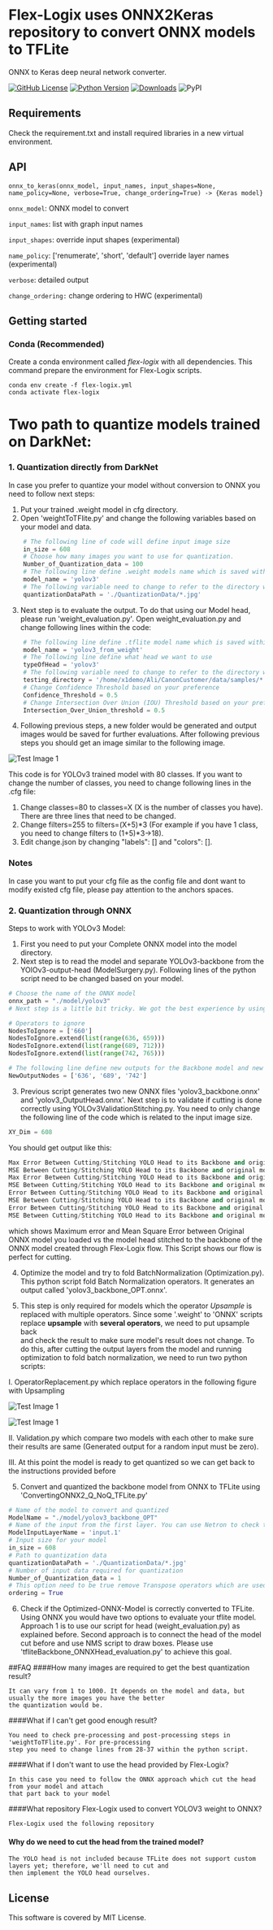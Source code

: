 # Flex-Logix uses ONNX2Keras repository to convert ONNX models to TFLite

ONNX to Keras deep neural network converter. 

[![GitHub License](https://img.shields.io/badge/License-MIT-blue.svg)](https://opensource.org/licenses/MIT)
[![Python Version](https://img.shields.io/badge/python-2.7%2C3.6-lightgrey.svg)](https://github.com/gmalivenko/onnx2keras)
[![Downloads](https://pepy.tech/badge/onnx2keras)](https://pepy.tech/project/onnx2keras)
![PyPI](https://img.shields.io/pypi/v/onnx2keras.svg)

## Requirements

Check the requirement.txt and install required libraries in a new virtual environment.

## API

`onnx_to_keras(onnx_model, input_names, input_shapes=None, name_policy=None, verbose=True, change_ordering=True) -> {Keras model}`

`onnx_model`: ONNX model to convert

`input_names`: list with graph input names

`input_shapes`: override input shapes (experimental)

`name_policy`: ['renumerate', 'short', 'default'] override layer names (experimental)

`verbose`: detailed output

`change_ordering:` change ordering to HWC (experimental)


## Getting started
### Conda (Recommended)

Create a conda environment called _flex-logix_ with all dependencies. This command prepare the environment for Flex-Logix scripts. 
```commandline
conda env create -f flex-logix.yml
conda activate flex-logix
```
# Two path to quantize models trained on DarkNet:
### 1. Quantization directly from DarkNet 


In case you prefer to quantize your model without conversion to ONNX you need to follow next steps:
1. Put your trained .weight model in cfg directory.
2. Open 'weightToTFlite.py' and change the following variables based on your model and data.
```python
    # The following line of code will define input image size
    in_size = 608
    # Choose how many images you want to use for quantization.
    Number_of_Quantization_data = 100
    # The following line define .weight models name which is saved within the model directory
    model_name = 'yolov3'
    # The following variable need to change to refer to the directory which training images are saved
    quantizationDataPath = './QuantizationData/*.jpg'
```
3. Next step is to evaluate the output. To do that using our Model head, please run 'weight_evaluation.py'. 
Open weight_evaluation.py and change following lines within the code:
```python
    # The following line define .tflite model name which is saved within the model directory
    model_name = 'yolov3_from_weight'
    # The following line define what head we want to use
    typeOfHead = 'yolov3'
    # The following variable need to change to refer to the directory which testing images are saved
    testing_directory = '/home/x1demo/Ali/CanonCustomer/data/samples/*.jpg'
    # Change Confidence Threshold based on your preference
    Confidence_Threshold = 0.5
    # Change Intersection Over Union (IOU) Threshold based on your preference
    Intersection_Over_Union_threshold = 0.5
```
4. Following previous steps, a new folder would be generated and output images would be saved for further evaluations.
After following previous steps you should get an image similar to the following image.

![Test Image 1](kite.jpg)

This code is for YOLOv3 trained model with 80 classes. If you want to change the number of classes, you need to change 
following lines in the .cfg file:
1. Change classes=80 to classes=X (X is the number of classes you have). There are three lines that need to be changed.
2. Change filters=255 to filters=(X+5)*3 (For example if you have 1 class, you need to change filters to (1+5)*3->18).
3. Edit change.json by changing "labels": [] and "colors": [].
### Notes
In case you want to put your cfg file as the config file and dont want to modify existed cfg file, please pay attention 
to the anchors spaces. 
### 2. Quantization through ONNX 
Steps to work with YOLOv3 Model:
1. First you need to put your Complete ONNX model into the model directory.
2. Next step is to read the model and separate YOLOv3-backbone from the YOlOv3-output-head (ModelSurgery.py). Following 
lines of the python script need to be changed based on your model. 
```python
# Choose the name of the ONNX model
onnx_path = "./model/yolov3"
# Next step is a little bit tricky. We got the best experience by using the Netron tool. Using this tool we can take a look at layers which belongs to the head and include them in the NodesToIgnore array.

# Operators to ignore
NodesToIgnore = ['660']
NodesToIgnore.extend(list(range(636, 659)))
NodesToIgnore.extend(list(range(689, 712)))
NodesToIgnore.extend(list(range(742, 765)))

# The following line define new outputs for the Backbone model and new inputs for the models head 
NewOutputNodes = ['636', '689', '742']

```
3. Previous script generates two new ONNX files 'yolov3_backbone.onnx' and 'yolov3_OutputHead.onnx'. 
Next step is to validate if cutting is done correctly using YOLOv3ValidationStitching.py. You need to only change the 
following line of the code which is related to the input image size.
```python 
XY_Dim = 608 
``` 
You should get output like this:
```python
Max Error Between Cutting/Stitching YOLO Head to its Backbone and original model output 815: 0.0
MSE Between Cutting/Stitching YOLO Head to its Backbone and original model output 815: 0.0
Max Error Between Cutting/Stitching YOLO Head to its Backbone and original model output 662: 0.0
MSE Between Cutting/Stitching YOLO Head to its Backbone and original model output 662: 0.0
Error Between Cutting/Stitching YOLO Head to its Backbone and original model output 738: 0.0
MSE Between Cutting/Stitching YOLO Head to its Backbone and original model output 738: 0.0
Error Between Cutting/Stitching YOLO Head to its Backbone and original model output 814: 0.0
MSE Between Cutting/Stitching YOLO Head to its Backbone and original model output 814: 0.0
```
which shows Maximum error and Mean Square Error between Original ONNX model you loaded vs 
the model head stitched to the backbone of the ONNX model created through Flex-Logix flow. 
This Script shows our flow is perfect for cutting.

4. Optimize the model and try to fold BatchNormalization (Optimization.py). 
This python script fold Batch Normalization operators. It generates an output called 'yolov3_backbone_OPT.onnx'.

5. This step is only required for models which the operator _Upsample_ is replaced with multiple operators. 
Since some '.weight' to 'ONNX' scripts replace **upsample** with **several operators**, we need to put upsample back  
and check the result to make sure model's result does not change. To do this, after cutting the output 
layers from the model and running optimization to fold batch normalization, we need to run two python 
scripts:

I. OperatorReplacement.py which replace operators in the following figure with Upsampling

![Test Image 1](ops.png)

![Test Image 1](ups.png)

II. Validation.py which compare two models with each other to make sure their results are same (Generated output for a 
random input must be zero).

III. At this point the model is ready to get quantized so we can get back to the instructions provided before


5. Convert and quantized the backbone model from ONNX to TFLite using 'ConvertingONNX2_Q_NoQ_TFLite.py'
```python
# Name of the model to convert and quantized
ModelName = "./model/yolov3_backbone_OPT"
# Name of the input from the first layer. You can use Netron to check the name for your model.
ModelInputLayerName = 'input.1'
# Input size for your model
in_size = 608
# Path to quantization data
quantizationDataPath = './QuantizationData/*.jpg'
# Number of input data required for quantization
Number_of_Quantization_data = 1
# This option need to be true remove Transpose operators which are used from ONNX to tflite
ordering = True
```
6. Check if the Optimized-ONNX-Model is correctly converted to TFLite. Using ONNX you would have two options to evaluate 
your tflite model. Approach 1 is to use our script for head (weight_evaluation.py) as explained before. Second approach 
is to connect the head of the model cut before and use NMS script to draw boxes. Please use 'tfliteBackbone_ONNXHead_evaluation.py' 
to achieve this goal.


##FAQ
####How many images are required to get the best quantization result?

    It can vary from 1 to 1000. It depends on the model and data, but usually the more images you have the better 
    the quantization would be.

####What if I can't get good enough result?

    You need to check pre-processing and post-processing steps in 'weightToTFlite.py'. For pre-processing 
    step you need to change lines from 28-37 within the python script.

####What if I don't want to use the head provided by Flex-Logix?

    In this case you need to follow the ONNX approach which cut the head from your model and attach 
    that part back to your model

####What repository Flex-Logix used to convert YOLOV3 weight to ONNX?

    Flex-Logix used the following repository

#### Why do we need to cut the head from the trained model?

    The YOLO head is not included because TFLite does not support custom layers yet; therefore, we'll need to cut and 
    then implement the YOLO head ourselves.




## License
This software is covered by MIT License.
